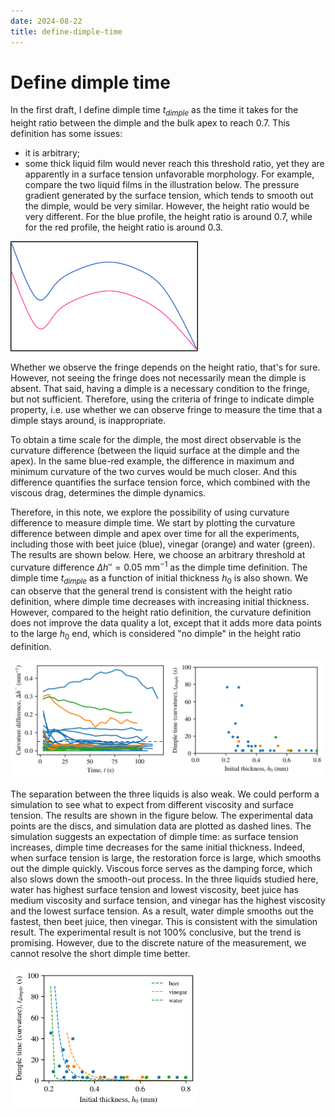 ```yaml
---
date: 2024-08-22
title: define-dimple-time
---
```


# Define dimple time

In the first draft, I define dimple time $t_{dimple}$ as the time it takes for the height ratio between the dimple and the bulk apex to reach 0.7. This definition has some issues:

- it is arbitrary;
- some thick liquid film would never reach this threshold ratio, yet they are apparently in a surface tension unfavorable morphology. For example, compare the two liquid films in the illustration below. The pressure gradient generated by the surface tension, which tends to smooth out the dimple, would be very similar. However, the height ratio would be very different. For the blue profile, the height ratio is around 0.7, while for the red profile, the height ratio is around 0.3. 

<img src="/assets/images/2024/08/dimple-time-def.png" width=300>  

Whether we observe the fringe depends on the height ratio, that's for sure. However, not seeing the fringe does not necessarily mean the dimple is absent. That said, having a dimple is a necessary condition to the fringe, but not sufficient. Therefore, using the criteria of fringe to indicate dimple property, i.e. use whether we can observe fringe to measure the time that a dimple stays around, is inappropriate.

To obtain a time scale for the dimple, the most direct observable is the curvature difference (between the liquid surface at the dimple and the apex). In the same blue-red example, the difference in maximum and minimum curvature of the two curves would be much closer. And this difference quantifies the surface tension force, which combined with the viscous drag, determines the dimple dynamics. 

Therefore, in this note, we explore the possibility of using curvature difference to measure dimple time. We start by plotting the curvature difference between dimple and apex over time for all the experiments, including those with beet juice (blue), vinegar (orange) and water (green). The results are shown below. Here, we choose an arbitrary threshold at curvature difference $\Delta h''=0.05$ mm$^{-1}$ as the dimple time definition. The dimple time $t_{dimple}$ as a function of initial thickness $h_0$ is also shown. We can observe that the general trend is consistent with the height ratio definition, where dimple time decreases with increasing initial thickness. However, compared to the height ratio definition, the curvature definition does not improve the data quality a lot, except that it adds more data points to the large $h_0$ end, which is considered "no dimple" in the height ratio definition.

<img src="/assets/images/2024/08/dimple-time-curvature.png" width=600> 

The separation between the three liquids is also weak. We could perform a simulation to see what to expect from different viscosity and surface tension. The results are shown in the figure below. The experimental data points are the discs, and simulation data are plotted as dashed lines. The simulation suggests an expectation of dimple time: as surface tension increases, dimple time decreases for the same initial thickness. Indeed, when surface tension is large, the restoration force is large, which smooths out the dimple quickly. Viscous force serves as the damping force, which also slows down the smooth-out process. In the three liquids studied here, water has highest surface tension and lowest viscosity, beet juice has medium viscosity and surface tension, and vinegar has the highest viscosity and the lowest surface tension. As a result, water dimple smooths out the fastest, then beet juice, then vinegar. This is consistent with the simulation result. The experimental result is not 100% conclusive, but the trend is promising. However, due to the discrete nature of the measurement, we cannot resolve the short dimple time better. 

<img src="/assets/images/2024/08/dimple-time-curvature-sim.png" width=300>
